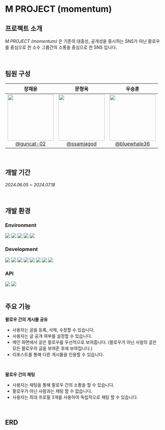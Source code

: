 # M PROJECT (momentum)

## 프로젝트 소개
*M PROJECT (momentum)* 은 기존의 대중성, 공개성을 중시하는 SNS가 아닌 팔로우를 중심으로 한 소수 그룹간의 소통을 중심으로 한 SNS 입니다.

<br>

## 팀원 구성
<div align="left">

| **장채윤** | **문형욱** | **우승훈** |
| :------: |  :------: | :------: |
| [<img src="https://github.com/user-attachments/assets/f9c7b711-ec87-4dbf-b7a1-cbb498976efe" height=150 width=150> <br/> @guncat-02](https://github.com/guncat-02) | [<img src="https://github.com/user-attachments/assets/ea99c1d6-a08a-4edd-8af0-87aec4cf351a" height=150 width=150> <br/> @ssamjagod](https://github.com/ssamjagod) | [<img src="https://github.com/user-attachments/assets/e0c3fb39-9c3e-4844-aeb1-24d1de848db1" height=150 width=150> <br/> @bluewhale36](https://github.com/bluewhale36)

</div>

<br>

## 개발 기간
*2024.06.05 ~ 2024.07.18*

<br>

## 개발 환경
### Environment

<div>
<img src="https://img.shields.io/badge/Visual Studio Code-007ACC?style=flat&logo=visualstudiocode&logoColor=white"/>
<img src="https://img.shields.io/badge/IntelliJ-FE315D?style=flat&logo=intellijidea&logoColor=white"/>
<img src="https://img.shields.io/badge/DBeaver-382923?style=flat&logo=dbeaver&logoColor=white"/>
<img src="https://img.shields.io/badge/Git-F05032?style=flat&logo=git&logoColor=white"/>
<img src="https://img.shields.io/badge/GitHub-181717?style=flat&logo=github&logoColor=white"/>
</div>

### Development

<div>
<img src="https://img.shields.io/badge/HTML-E34F26?style=flat&logo=html5&logoColor=white"/>
<img src="https://img.shields.io/badge/CSS-1572B6?style=flat&logo=css3&logoColor=white"/>
<img src="https://img.shields.io/badge/JavaScript-F7DF1E?style=flat&logo=javascript&logoColor=white"/>
<img src="https://img.shields.io/badge/Java-5382A1?style=flat"/>
<img src="https://img.shields.io/badge/Thymeleaf-005F0F?style=flat&logo=thymeleaf&logoColor=white"/>
<img src="https://img.shields.io/badge/Springboot-6DB33F?style=flat&logo=springboot&logoColor=white"/>
<img src="https://img.shields.io/badge/Oracle-F80000?style=flat&logo=oracle&logoColor=white"/>
<img src="https://img.shields.io/badge/MyBatis-362929?style=flat"/>
</div>

### API

<div>
<img src="https://img.shields.io/badge/COOLSMS-0288D1?style=flat&logo=twilio&logoColor=white"/>
<img src="https://img.shields.io/badge/KakaoLogin-FFCD00?style=flat&logo=kakao&logoColor=white"/>
</div>

<br>

## 주요 기능
**팔로우 간의 게시물 공유**
- 사용자는 글을 등록, 삭제, 수정할 수 있습니다.
- 사용자는 글 공개 여부를 설정할 수 있습니다.
- 메인 화면에서 글은 팔로우를 우선적으로 보여줍니다. (팔로우가 아닌 사람의 글은 모든 팔로우의 글을 보여준 후에 보여집니다.)
- 리포스트를 통해 다른 게시물을 인용할 수 있습니다.

<br>
  
**팔로우 간의 채팅**
- 사용자는 채팅을 통해 팔로우 간의 소통을 할 수 있습니다.
- 팔로우가 아닌 사람과는 채팅 할 수 없습니다.
- 사용자는 최대 프로필 3개를 사용하여 독립적으로 채팅 할 수 있습니다.

<br>

## ERD


